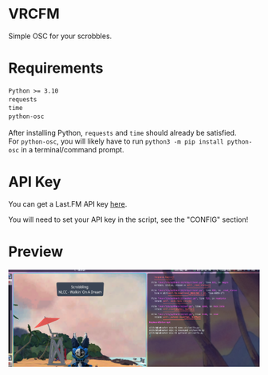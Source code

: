 # VRCFM
Simple OSC for your scrobbles.

# Requirements
`Python >= 3.10`<br>
`requests`<br>
`time`<br>
`python-osc`<br><br>
After installing Python, `requests` and `time` should already be satisfied.<br>
For `python-osc`, you will likely have to run `python3 -m pip install python-osc` in a terminal/command prompt.

# API Key
You can get a Last.FM API key [here](https://www.last.fm/api/account/create).

You will need to set your API key in the script, see the "CONFIG" section!

# Preview
![](/preview.png)
